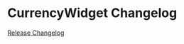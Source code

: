 # CurrencyWidget Changelog

[Release Changelog](https://github.com/spryker-shop/currency-widget/releases)
